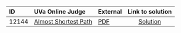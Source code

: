 | ID | UVa Online Judge | External | Link to solution |
|:---|:---|:---|:---:|
| 12144 | [Almost Shortest Path](https://onlinejudge.org/index.php?option=com_onlinejudge&Itemid=8&category=679&page=show_problem&problem=3296) | [PDF](https://onlinejudge.org/external/121/12144.pdf) | [Solution](https://github.com/versenyi98/uva-solutions/tree/main/solutions/12144%20-%20Almost%20Shortest%20Path)|
